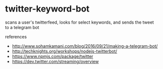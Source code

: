 # twitter-keyword-bot

scans a user's twitterfeed, looks for select keywords, and sends the tweet to a telegram bot

references
- http://www.sohamkamani.com/blog/2016/09/21/making-a-telegram-bot/
- http://techknights.org/workshops/nodejs-twitterbot/
- https://www.npmjs.com/package/twitter
- https://dev.twitter.com/streaming/overview
